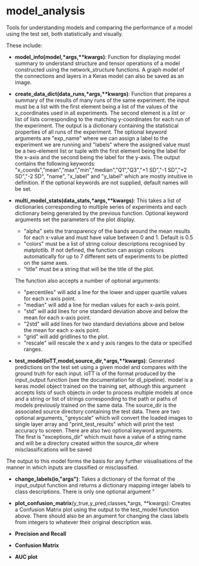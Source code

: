 # model_analysis

Tools for understanding models and comparing the performance of a model using the test set, both statistically and visually.

These include:

- __model_info(model,\*args,\*\*kwargs)__: Function for displaying model summary to understand structure and tensor operations of a model constructed using the network_structure functions. A graph model of the connections and layers in a Keras model can also be saved as an image.

- __create_data_dict(data_runs,\*args,\*\*kwargs)__: Function that prepares a summary of the results of many runs of the same experiment. the input must be a list with the first element being a list of the values of the x_coordinates used in all experiments. The second element is a list or list of lists corresponding to the matching y-coordinates for each run of the experiment. The output is a dictionary containing the statistical properties of all runs of the experiment. The optional keyword arguments are "exp_name" where we can assign a label to the experiment we are running and "labels" where the assigned value must be a two-element list or tuple with the first element being the label for the x-axis and the second being the label for the y-axis. The output contains the following keywords:
"x_coords","mean","max","min","median","Q1","Q3","+1 SD","-1 SD","+2 SD","-2 SD", "name", "x_label" and "y_label" which are mostly intuitive in definition. If the optional keywords are not supplied, default names will be set.

- __multi_model_stats(data_stats,\*args,\*\*kwargs)__: This takes a list of dictionaries corresponding to multiple series of experiments and each dictionary being generated by the previous function. Optional keyword arguments set the parameters of the plot display. 
  - "alpha" sets the transparency of the bands around the mean results for each x-value and must have value between 0 and 1. Default is   0.5 
  - "colors" must be a list of string colour descriptions recognised by matplotlib. If not defined, the function can assign colours automatically for up to 7 different sets of experiments to be plotted on the same axes. 
  - "title" must be a string that will be the title of the plot.

  The function also accepts a number of optional arguments:
  - "percentiles" will add a line for the lower and upper quartile values for each x-axis point.
  - "median" will add a line for median values for each x-axis point.
  - "std" will add lines for one standard deviation above and below the mean for each x-axis point.
  - "2std" will add lines for two standard deviations above and below the mean for each x-axis point.
  - "grid" will add gridlines to the plot.
  - "rescale" will rescale the x and y axis ranges to the data or specified ranges.

- __test_model(ioTT,model,source_dir,\*args,\*\*kwargs)__: Generated predictions on the test set using a given model and compares with the ground truth for each input. ioTT is of the format produced by the input\_output function (see the documentation for dl\_pipeline). model is a keras model object trained on the training set, although this argument accepts lists of such objects in order to process multiple models at once and a string or list of strings corresponding to the path or paths of models previously trained on the same data. The source\_dir is the associated source directory containing the test data. There are two optional arguments, "greyscale" which will convert the loaded images to single layer array and "print_test_results" which will print the test accuracy to screen. There are also two optional keyword arguments. The first is "exceptions_dir" which must have a value of a string name and will be a directory created within the source_dir where misclassifications will be saved 

The output to this model forms the basis for any further visualisations of the manner in which inputs are classified or misclassified. 

- __change_labels(io,"args")__: Takes a dictionary of the format of the input_output function and returns a dictionary mapping integer labels to class descriptions. There is only one optional argument "

- __plot\_confusion\_matrix__(y_true,y_pred,classes,\*args, \*\*kwargs): Creates a Confusion Matrix plot using the output to the test\_model function above. There should also be an argument for changing the class labels from integers to whatever their original description was. 


- __Precision and Recall__
- __Confusion Matrix__
- __AUC plot__

